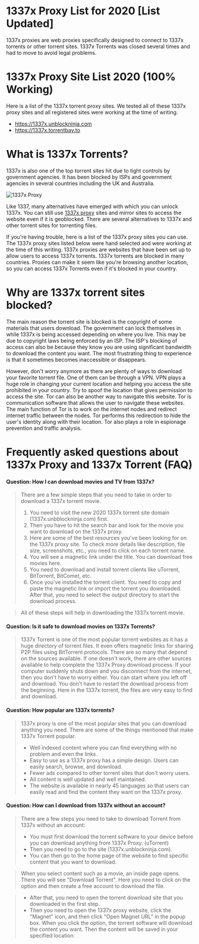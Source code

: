 # 1337x Proxy List for 2020 [List Updated]

1337x proxies are web proxies specifically designed to connect to 1337x torrents or other torrent sites. 1337x Torrents was closed several times and had to move to avoid legal problems.

# 1337x Proxy Site List 2020 (100% Working)
Here is a list of the 1337x torrent proxy sites. We tested all of these 1337x proxy sites and all registered sites were working at the time of writing.

- https://1337x.unblockninja.com
- https://1337x.torrentbay.to

# What is 1337x Torrents?
1337x is also one of the top torrent sites hit due to tight controls by government agencies. It has been blocked by ISPs and government agencies in several countries including the UK and Australia.

![1337x Proxy](https://github.com/wesharebytes/1337x-Proxy-List/blob/main/1337x_proxy_unblock.jpg)

Like 1337, many alternatives have emerged with which you can unlock 1337x. You can still use [1337x proxy](https://wesharebytes.com/1337x-review-proxy-list-2020/) sites and mirror sites to access the website even if it is geoblocked. There are several alternatives to 1337x and other torrent sites for torrenting files.

If you're having trouble, here is a list of the 1337x proxy sites you can use. The 1337x proxy sites listed below were hand selected and were working at the time of this writing.
1337x proxies are websites that have been set up to allow users to access 1337x torrents. 1337x torrents are blocked in many countries. Proxies can make it seem like you're browsing another location, so you can access 1337x Torrents even if it's blocked in your country.

# Why are 1337x torrent sites blocked?
The main reason the torrent site is blocked is the copyright of some materials that users download. The government can lock themselves in while 1337x is being accessed depending on where you live. This may be due to copyright laws being enforced by an ISP. The ISP's blocking of access can also be because they know you are using significant bandwidth to download the content you want. The most frustrating thing to experience is that it sometimes becomes inaccessible or disappears.

However, don't worry anymore as there are plenty of ways to download your favorite torrent file. One of them can be through a VPN. VPN plays a huge role in changing your current location and helping you access the site prohibited in your country. Try to spoof the location that gives permission to access the site. Tor can also be another way to navigate this website. Tor is communication software that allows the user to navigate these websites. The main function of Tor is to work on the internet nodes and redirect internet traffic between the nodes. Tor performs this redirection to hide the user's identity along with their location. Tor also plays a role in espionage prevention and traffic analysis.

# Frequently asked questions about 1337x Proxy and 1337x Torrent (FAQ)
#### Question: How I can download movies and TV from 1337x?
> There are a few simple steps that you need to take in order to download a 1337x torrent movie.
> 1. You need to visit the new 2020 1337x torrent site domain (1337x.unbblockninja.com) first.
> 2. Then you have to hit the search bar and look for the movie you want to download on the 1337x proxy.
> 3. Here are some of the best resources you've been looking for on the 1337x proxy site. To check more details like description, file size, screenshots, etc., you need to click on each torrent name.
> 4. You will see a magnetic link under the title. You can download free movies here.
> 5. You need to download and install torrent clients like uTorrent, BitTorrent, BitComet, etc.
> 6. Once you've installed the torrent client. You need to copy and paste the magnetic link or import the torrent you downloaded. After that, you need to select the output directory to start the download process.

> All of these steps will help in downloading the 1337x torrent movie.

#### Question: Is it safe to download movies on 1337x Torrents?
> 1337x Torrent is one of the most popular torrent websites as it has a huge directory of torrent files. It even offers magnetic links for sharing P2P files using BitTorrent protocols. There are so many that depend on the sources available. If one doesn't work, there are other sources available to help complete the 1337x Proxy download process. If your computer suddenly shuts down and you disconnect from the internet, then you don't have to worry either. You can start where you left off and download. You don't have to restart the download process from the beginning. Here in the 1337x torrent, the files are very easy to find and download.

#### Question: How popular are 1337x torrents?
> 1337x proxy is one of the most popular sites that you can download anything you need. There are some of the things mentioned that make 1337x Torrent popular.
> - Well indexed content where you can find everything with no problem and even the links.
> - Easy to use as a 1337x proxy has a simple design. Users can easily search, browse, and download.
> - Fewer ads compared to other torrent sites that don't worry users.
> - All content is well updated and well maintained.
> - The website is available in nearly 45 languages so that users can easily read and find the content they want on the 1337x proxy.

#### Question: How can I download from 1337x without an account?
> There are a few steps you need to take to download Torrent from 1337x without an account:
> - You must first download the torrent software to your device before you can download anything from 1337x Proxy. (uTorrent)
> - Then you need to go to the site (1337x.unblockninja.com).
> - You can then go to the home page of the website to find specific content that you want to download.

> When you select content such as a movie, an inside page opens. There you will see "Download Torrent". Here you need to click on the option and then create a free account to download the file.

> - After that, you need to open the torrent download site that you downloaded in the first step.
> - Then you need to open the 1337x proxy website, click the "Magnet" icon, and then click "Open Magnet URL" in the popup box. When you click the option, the torrent software will download the content you want. Then the content will be saved in your specified location.
